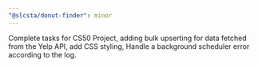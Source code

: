 ```yaml
---
"@slcsta/donut-finder": minor
---
```


Complete tasks for CS50 Project, adding bulk upserting for data fetched from the Yelp API, add CSS styling, Handle a background scheduler error according to the log.

